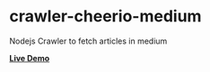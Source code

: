 # crawler-cheerio-medium
Nodejs Crawler to fetch articles in medium

**[Live Demo](https://cheerio-medium.herokuapp.com)**

